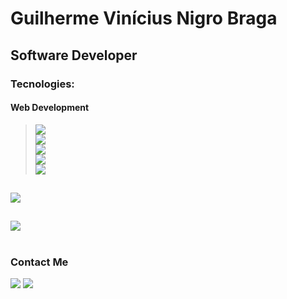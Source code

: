 <h1>Guilherme Vinícius Nigro Braga</h1>
<h2>Software Developer</h2>

<h3>Tecnologies:</h3>

<h4>Web Development</h4>

><a href="https://skillicons.dev">
 >   <img src="https://skillicons.dev/icons?i=html,css,js,nodejs,git" /><br>
 >   <img src="https://skillicons.dev/icons?i=ts,bootstrap,tailwind,react,nextjs"/><br>
 >   <img src="https://skillicons.dev/icons?i=wordpress,sass,webpack,gulp,jquery"/><br>
 >   <img src="https://skillicons.dev/icons?i=arduino,c,cpp,java" /><br>
 >   <img src="https://skillicons.dev/icons?i=py,opencv,pytorch,tensorflow,raspberrypi" />
 ></a>

##
<a><img src="https://github-readme-stats-s0la1r3.vercel.app/api?username=guilhermevnbraga&show_icons=true&bg_color=121218&title_color=0CA&text_color=0B9"/></a>

##
<a><img src="https://readme-stats-cwvn.vercel.app/api/top-langs/?username=guilhermevnbraga&layout=compact&langs_count=10&hide=jupyter%20notebook&exclude_repo=FTP-Client-Server,Linked-Attributes-Implementation,DirectLinks-Update-Dirs&count-private=true&theme=gotham&border_color=47f0d7"></a>

#
<h3>Contact Me</h3>
<div>
<a href="https://www.linkedin.com/in/guilherme-vin%C3%ADcius-nigro-braga-651aba279/" target="_blank"><img src="https://img.shields.io/badge/-LinkedIn-%230077B5?style=for-the-badge&logo=linkedin&logoColor=white" target="_blank"></a> 
<a href="mailto:guilhermeviniciuspj@gmail.com"><img src="https://img.shields.io/badge/Gmail-D14836?style=for-the-badge&logo=gmail&logoColor=white"></a>
</div>
